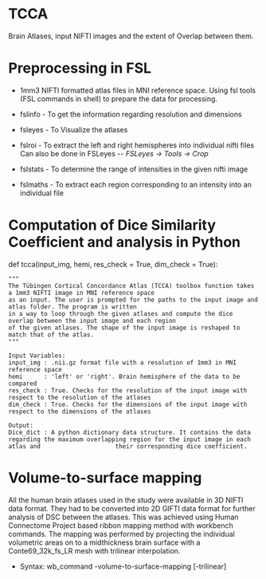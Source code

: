 # TCCA
Brain Atlases, input NIFTI images and the extent of Overlap between them.

# Preprocessing in FSL
* 1mm3 NIFTI formatted atlas files in MNI reference space. Using fsl tools (FSL commands in shell) to prepare the data for processing.
* fslinfo - To get the information regarding resolution and dimensions
* fsleyes - To Visualize the atlases
* fslroi - To extract the left and right hemispheres into individual nifti files
  Can also be done in FSLeyes -- *FSLeyes -> Tools -> Crop*
  
* fslstats - To determine the range of intensities in the given nifti image
* fslmaths - To extract each region corresponding to an intensity into an individual file

# Computation of Dice Similarity Coefficient and analysis in Python
def tcca(input_img, hemi, res_check = True, dim_check = True):
    
    """
    The Tübingen Cortical Concordance Atlas (TCCA) toolbox function takes a 1mm3 NIFTI image in MNI reference space
    as an input. The user is prompted for the paths to the input image and atlas folder. The program is written
    in a way to loop through the given atlases and compute the dice overlap between the input image and each region
    of the given atlases. The shape of the input image is reshaped to match that of the atlas.
    """
    
    Input Variables:
    input_img : .nii.gz format file with a resolution of 1mm3 in MNI reference space
    hemi      : 'left' or 'right'. Brain hemisphere of the data to be compared
    res_check : True. Checks for the resolution of the input image with respect to the resolution of the atlases
    dim_check : True. Checks for the dimensions of the input image with respect to the dimensions of the atlases
    
    Output:
    Dice_dict : A python dictionary data structure. It contains the data regarding the maximum overlapping region for the input image in each atlas and                     their corresponding dice coefficient.
    
# Volume-to-surface mapping
All the human brain atlases used in the study were available in 3D NIFTI data format. They had to be converted into 2D GIFTI data format for further analysis of DSC between the atlases. This was achieved using Human Connectome Project based ribbon mapping method with workbench commands. The mapping was performed by projecting the individual volumetric areas on to a midthickness brain surface with a Conte69_32k_fs_LR mesh with trilinear interpolation.
* Syntax:
          wb_command -volume-to-surface-mapping <Volume> <Surface mesh> <Out> [-trilinear]
